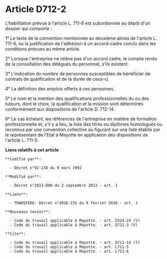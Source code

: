 # Article D712-2

L'habilitation prévue à l'article L. 711-6 est subordonnée au dépôt d'un dossier qui comporte : 

1° Le texte de la convention mentionnée au deuxième alinéa de l'article L. 711-6, ou la justification de l'adhésion à un
accord-cadre conclu dans les conditions prévues au même article. 

2° Lorsque l'entreprise ne relève pas d'un accord cadre, le compte rendu de la consultation des délégués du personnel, s'ils
existent. 

3° L'indication du nombre de personnes susceptibles de bénéficier de contrats de qualification et de la durée de ceux-ci. 

4° La définition des emplois offerts à ces personnes. 

5° Le nom et la mention des qualifications professionnelles du ou des tuteurs, dont le choix, la qualification et la mission
sont déterminés conformément aux dispositions de l'article D. 712-14.

6° Le cas échéant, les références de l'entreprise en matière de formation professionnelle et, s'il y a lieu, la liste des
titres ou diplômes homologués ou reconnus par une convention collective ou figurant sur une liste établie par le représentant
de l'Etat à Mayotte en application des dispositions de l'article L. 711-5.

**Liens relatifs à cet article**

	**Codifié par**:

	  - Décret n°92-238 du 9 mars 1992

	**Modifié par**:

	  - Décret n°2013-800 du 2 septembre 2013 - art. 1

	**Liens**:

	  - TRANSFERE: Décret n°2016-135 du 9 février 2016 - art. 1

	**Nouveaux textes**:

	  - Code du travail applicable à Mayotte. - art. D324-24 (V)
	  - Code du travail applicable à Mayotte. - art. D711-3 (V)

	**Cite**:

	  - Code du travail applicable à Mayotte. - art. D712-14 (T)
	  - Code du travail applicable à Mayotte. - art. L711-5
	  - Code du travail applicable à Mayotte. - art. L711-6
